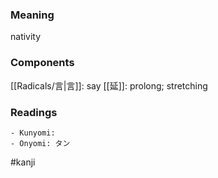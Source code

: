 ### Meaning

nativity

### Components

[[Radicals/言|言]]: say [[延]]: prolong; stretching

### Readings

```
- Kunyomi: 
- Onyomi: タン
```

#kanji
